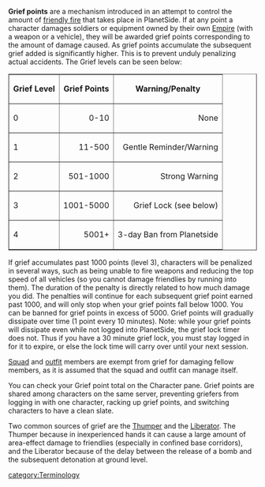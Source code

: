 **Grief points** are a mechanism introduced in an attempt to control the
amount of [friendly fire](Friendly_fire.md) that takes place in
PlanetSide. If at any point a character damages soldiers or equipment
owned by their own [Empire](Empire.md) (with a weapon or a
vehicle), they will be awarded grief points corresponding to the amount
of damage caused. As grief points accumulate the subsequent grief added
is significantly higher. This is to prevent unduly penalizing actual
accidents. The Grief levels can be seen below:

<table border="1">
<tr>
<td align="center">

<b>Grief Level</b>

</td>
<td
align="center">

<b>Grief Points</b>

</td>
<td
align="center">

<b>Warning/Penalty</b>

</tr>
<tr>
<td>

0

</td>
<td align="right">

0-10

</td>
<td
align="right">

None

</td>
</tr>
<tr>
<td>

1

</td>
<td align="right">

11-500

</td>
<td
align="right">

Gentle Reminder/Warning

</td>
</tr>
<tr>
<td>

2

</td>
<td align="right">

501-1000

</td>
<td
align="right">

Strong Warning

</td>
</tr>
<tr>
<td>

3

</td>
<td align="right">

1001-5000

</td>
<td
align="right">

Grief Lock (see below)

</td>
</tr>
<tr>
<td>

4

</td>
<td align="right">

5001+

</td>
<td
align="right">

3-day Ban from Planetside

</td>
</tr>
</table>

If grief accumulates past 1000 points (level 3), characters will be
penalized in several ways, such as being unable to fire weapons and
reducing the top speed of all vehicles (so you cannot damage friendlies
by running into them). The duration of the penalty is directly related
to how much damage you did. The penalties will continue for each
subsequent grief point earned past 1000, and will only stop when your
grief points fall below 1000. You can be banned for grief points in
excess of 5000. Grief points will gradually dissipate over time (1 point
every 10 minutes). Note: while your grief points will dissipate even
while not logged into PlanetSide, the grief lock timer does not. Thus if
you have a 30 minute grief lock, you must stay logged in for it to
expire, or else the lock time will carry over until your next session.

[Squad](Squad.md) and [outfit](Outfit.md) members are
exempt from grief for damaging fellow members, as it is assumed that the
squad and outfit can manage itself.

You can check your Grief point total on the Character pane. Grief points
are shared among characters on the same server, preventing griefers from
logging in with one character, racking up grief points, and switching
characters to have a clean slate.

Two common sources of grief are the [Thumper](../weapons/Thumper.md) and
the [Liberator](../vehicles/Liberator.md). The Thumper because in
inexperienced hands it can cause a large amount of area-effect damage to
friendlies (especially in confined base corridors), and the Liberator
because of the delay between the release of a bomb and the subsequent
detonation at ground level.

[category:Terminology](category:Terminology.md)
